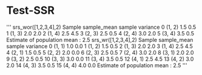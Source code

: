 # Test-SSR

  ''' srs_wor([1,2,3,4],2)
     Sample  sample_mean  sample variance
0  (1, 2)          1.5              0.5
1  (1, 3)          2.0              2.0
2  (1, 4)          2.5              4.5
3  (2, 3)          2.5              0.5
4  (2, 4)          3.0              2.0
5  (3, 4)          3.5              0.5
Estimate of population mean :  2.5
srs_wr([1,2,3,4],2)
Sample  sample_mean  sample variance
0   (1, 1)          1.0              0.0
1   (1, 2)          1.5              0.5
2   (1, 3)          2.0              2.0
3   (1, 4)          2.5              4.5
4   (2, 1)          1.5              0.5
5   (2, 2)          2.0              0.0
6   (2, 3)          2.5              0.5
7   (2, 4)          3.0              2.0
8   (3, 1)          2.0              2.0
9   (3, 2)          2.5              0.5
10  (3, 3)          3.0              0.0
11  (3, 4)          3.5              0.5
12  (4, 1)          2.5              4.5
13  (4, 2)          3.0              2.0
14  (4, 3)          3.5              0.5
15  (4, 4)          4.0              0.0
Estimate of population mean :  2.5
'''
